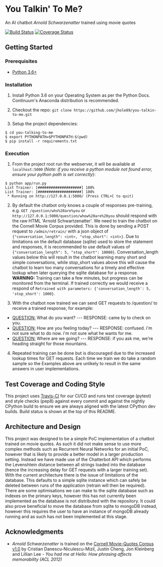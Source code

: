# You Talkin' To Me?

An AI chatbot *Arnold Schwarzenatter* trained using movie quotes

[![Build Status](https://travis-ci.org/jhole89/you-talkin-to-me.svg?branch=master)](https://travis-ci.org/jhole89/you-talkin-to-me)
[![Coverage Status](https://coveralls.io/repos/github/jhole89/you-talkin-to-me/badge.svg?branch=master)](https://coveralls.io/github/jhole89/you-talkin-to-me?branch=master)

## Getting Started

### Prerequisites

* [Python 3.6+](https://www.python.org/downloads/)

### Installation

1. Install Python 3.6 on your Operating System as per the Python Docs.
Continuum's Anaconda distribution is recommended.

2. Checkout the repo:
`git clone https://github.com/jhole89/you-talkin-to-me.git`

3. Setup the project dependencies:
```
$ cd you-talking-to-me
$ export PYTHONPATH=$PYTHONPATH:$(pwd)
$ pip install -r requirements.txt
```

### Execution

1. From the project root run the webserver, it will be available at `localhost:5000`
(*Note: if you receive a python module not found error, ensure your python
path is set correctly*):
```
$ python app/run.py
List Trainer: [####################] 100%
List Trainer: [####################] 100%
 * Running on http://127.0.0.1:5000/ (Press CTRL+C to quit)
```

2. By default the chatbot only knows a couple of responses pre-training,
e.g. `GET /question/who%20are%you` or `http://127.0.0.1:5000/question/whow%20are%20you`
should respond with the raw HTML 'Arnold Schwartzenatter'. We need to train the chatbot
on the Cornell Movie Corpus provided. This is done by sending a POST request to
`/admin/retrain/` with a json object of `{"conversation_length": <int>, "stop_short": <int>}`.
Due to limitations on the default database (sqlite) used to store the statement and responses,
it is recommended to use default values of `{"conversation_length": 5, "stop_short": 10000}`.
Conversation_length values below this will result in the chatbot learning many short and simple
conversations, while stop_short values above this will cause the chatbot to learn too many
conversations for a timely and effective lookup when later querying the sqlite database for a response.
**WARNING:** Training can take a few minutes, but progress can be monitored from the terminal.
If trained correctly we would receive a respond of
`Retrained with parameters: {'conversation_length': 5, 'stop_short': 1000}`.

3. With the chatbot now trained we can send GET requests to /question/ to receive a trained
response, for example:
 * [QUESTION:](http://127.0.0.1:5000/question/what%20do%20you%20want)
  What do you want? --- RESPONSE: came by to check on you.
 * [QUESTION:](http://127.0.0.1:5000/question/how%20are%20you%20feeling%20today)
   How are you feeling today? --- RESPONSE: confused. i'm not sure what to do now. i'm not sure what he wants for me.
 * [QUESTION:](http://127.0.0.1:5000/question/where%20are%20we%20going)
   Where are we going? --- RESPONSE: if you ask me, we're heading straight for those mountains.

4. Repeated training can be done but is discouraged due to the increased lookup times for GET requests.
Each time we train we do take a random sample so the Examples above are unlikely to result in the same
answers in user implementations.

## Test Coverage and Coding Style

This project uses [Travis-CI](https://travis-ci.org/jhole89/you-talkin-to-me) for our CI/CD
and runs test coverage (pytest) and style checks (pep8) against every commit and against the
nightly CPython build to ensure we are always aligned with the latest CPython dev builds.
Build status is shown at the top of this README.

## Architecture and Design

This project was designed to be a simple PoC implementation of a chatbot trained on movie quotes.
As such it did not make sense to use more complex methods such as Recurrent Neural Networks for an
initial PoC, however that is likely to provide a better model in a larger production setting.
Instead we have made use of the Chatterbot API which performs the Levenshtein distance between all
strings loaded into the database (hence the increasing delay for GET requests with a larger training
set). With the current architecture there is the issue of limitations of the database.  This defaults
to a simple sqlite instance which can safely be deleted between runs of the application (retrain will
then be required). There are some optimisations we can make to the sqlite database such as indexes
on the primary keys, however this has not currently been implemented as the database is not distributed
with the repository.  It could also prove beneficial to move the database from sqlite to mongoDB instead,
however this requires the user to have an instance of mongoDB already running and as such has not been
implemented at this stage.

## Acknowledgments

* *Arnold Schwarzenatter* is trained on the [Cornell Movie-Quotes Corpus v1.0](https://www.cs.uic.edu/~liub/FBS/sentiment-analysis.html#lexicon)
by Cristian Danescu-Niculescu-Mizil, Justin Cheng, Jon Kleinberg and Lillian Lee -
*You had me at Hello: How phrasing affects memorability (ACL 2012)*